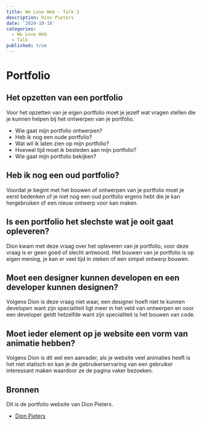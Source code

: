 ```yaml
---
title: We Love Web - Talk 3
description: Dion Pieters
date: '2024-10-18'
categories:
  - We Love Web
  - Talk
published: true
---
```


# Portfolio

## Het opzetten van een portfolio
Voor het opzetten van je eigen portfolio moet je jezelf wat vragen stellen die je kunnen helpen bij het ontwerpen van je portfolio.
- Wie gaat mijn portfolio ontwerpen?
- Heb ik nog een oude portfolio?
- Wat wil ik laten zien op mijn portfolio?
- Hoeveel tijd moet ik besteden aan mijn portfolio?
- Wie gaat mijn portfolio bekijken?

## Heb ik nog een oud portfolio?
Voordat je begint met het bouwen of ontwerpen van je portfolio moet je eerst bedenken of je niet nog een oud portfolio ergens hebt die
je kan hergebruiken of een nieuw ontwerp voor kan maken.

## Is een portfolio het slechste wat je ooit gaat opleveren?
Dion kwam met deze vraag over het opleveren van je portfolio, voor deze vraag is er geen goed of slecht antwoord.
Het bouwen van je portfolio is op eigen mening, je kan er veel tijd in steken of een simpel ontwerp bouwen.

## Moet een designer kunnen developen en een developer kunnen designen?
Volgens Dion is deze vraag niet waar, een designer hoeft niet te kunnen developen want zijn specialiteit ligt meer in het veld
van ontwerpen en voor een developer geldt hetzelfde want zijn specialiteit is het bouwen van code.

## Moet ieder element op je website een vorm van animatie hebben?
Volgens Dion is dit wel een aanrader, als je website veel animaties heeft is het niet statisch en kan je de gebruikerservaring
van een gebruiker interessant maken waardoor ze de pagina vaker bezoeken.

## Bronnen
Dit is de portfolio website van Dion Pieters.

- [Dion Pieters](https://www.dionpieters.dev/)
